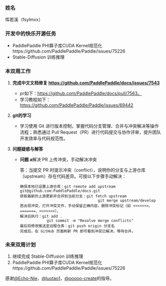 ### 姓名

恽若溪（fsylmxx）

### 开发中的快乐开源任务
- PaddlePaddle PHI算子库CUDA Kernel规范化https://github.com/PaddlePaddle/Paddle/issues/75226
- Stable-Diffusion 训练推理

### 本双周工作

1. **完成中文文档修复 https://github.com/PaddlePaddle/docs/issues/7543**

   - pr如下：https://github.com/PaddlePaddle/docs/pull/7563。
   - 学习教程如下：https://github.com/PaddlePaddle/Paddle/issues/69442
2. **git的学习**

   - 学习使用 Git 进行版本控制，掌握代码分支管理、合并与冲突解决等操作流程；熟悉通过 Pull Request（PR）进行代码提交与协作评审，提升团队开发效率与代码规范性。

3. **问题疑惑与解答**

   - **问题 a**解决 PR 上传冲突，手动解决冲突
     
     答：当提交 PR 时提示冲突（conflict），说明你的分支与上游仓库（upstream）存在代码差异。可按以下步骤手动解决：

         确保本地已设置上游仓库：git remote add upstream git@github.com:PaddlePaddle/docs.git
         获取最新的上游更新并合并到当前分支：git fetch upstream
                                            git merge upstream/develop
         若出现冲突，打开冲突文件，手动保留正确内容，删除冲突标记（如 <<<<<<<、=======、>>>>>>>）。
         解决后执行：git add .
                     git commit -m "Resolve merge conflicts"
         最后将修改推送至远程仓库：git push origin 分支名
         完成后，在 GitHub 页面刷新 PR 即可看到冲突已解决，等待合并。
### 未来双周计划

1. 继续完成 Stable-Diffusion 训练推理
2. PaddlePaddle PHI算子库CUDA Kernel规范化https://github.com/PaddlePaddle/Paddle/issues/75226

感谢[@Echo-Nie](https://github.com/Echo-Nie)，[@luotao1](https://github.com/luotao1)，[@ooooo-create](https://github.com/ooooo-create)的指导。
